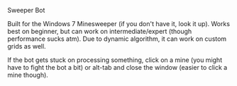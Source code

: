 Sweeper Bot

Built for the Windows 7 Minesweeper (if you don't have it, look it up).
Works best on beginner, but can work on intermediate/expert (though performance sucks atm).
Due to dynamic algorithm, it can work on custom grids as well.

If the bot gets stuck on processing something, click on a mine (you might have to fight the bot a bit) or alt-tab and close the window (easier to click a mine though).